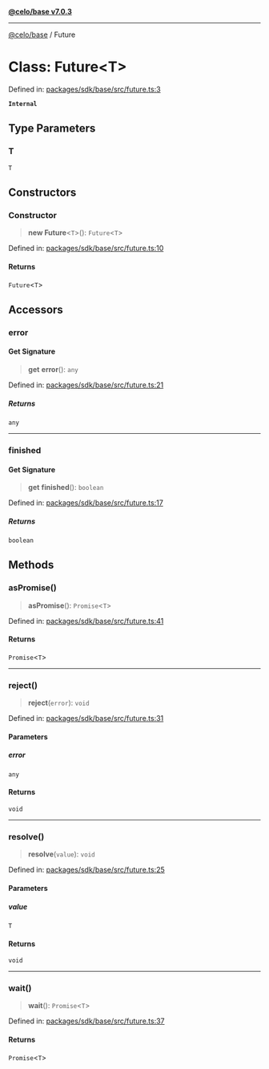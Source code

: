 [**@celo/base v7.0.3**](../README.md)

***

[@celo/base](../README.md) / Future

# Class: Future\<T\>

Defined in: [packages/sdk/base/src/future.ts:3](https://github.com/celo-org/developer-tooling/blob/master/packages/sdk/base/src/future.ts#L3)

**`Internal`**

## Type Parameters

### T

`T`

## Constructors

### Constructor

> **new Future**\<`T`\>(): `Future`\<`T`\>

Defined in: [packages/sdk/base/src/future.ts:10](https://github.com/celo-org/developer-tooling/blob/master/packages/sdk/base/src/future.ts#L10)

#### Returns

`Future`\<`T`\>

## Accessors

### error

#### Get Signature

> **get** **error**(): `any`

Defined in: [packages/sdk/base/src/future.ts:21](https://github.com/celo-org/developer-tooling/blob/master/packages/sdk/base/src/future.ts#L21)

##### Returns

`any`

***

### finished

#### Get Signature

> **get** **finished**(): `boolean`

Defined in: [packages/sdk/base/src/future.ts:17](https://github.com/celo-org/developer-tooling/blob/master/packages/sdk/base/src/future.ts#L17)

##### Returns

`boolean`

## Methods

### asPromise()

> **asPromise**(): `Promise`\<`T`\>

Defined in: [packages/sdk/base/src/future.ts:41](https://github.com/celo-org/developer-tooling/blob/master/packages/sdk/base/src/future.ts#L41)

#### Returns

`Promise`\<`T`\>

***

### reject()

> **reject**(`error`): `void`

Defined in: [packages/sdk/base/src/future.ts:31](https://github.com/celo-org/developer-tooling/blob/master/packages/sdk/base/src/future.ts#L31)

#### Parameters

##### error

`any`

#### Returns

`void`

***

### resolve()

> **resolve**(`value`): `void`

Defined in: [packages/sdk/base/src/future.ts:25](https://github.com/celo-org/developer-tooling/blob/master/packages/sdk/base/src/future.ts#L25)

#### Parameters

##### value

`T`

#### Returns

`void`

***

### wait()

> **wait**(): `Promise`\<`T`\>

Defined in: [packages/sdk/base/src/future.ts:37](https://github.com/celo-org/developer-tooling/blob/master/packages/sdk/base/src/future.ts#L37)

#### Returns

`Promise`\<`T`\>
